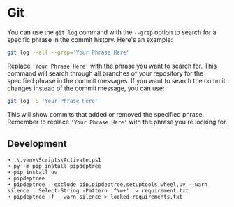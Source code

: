 # Git

You can use the `git log` command with the `--grep` option to search for a specific phrase in the commit history. Here's an example:

```bash
git log --all --grep='Your Phrase Here'
```

Replace `'Your Phrase Here'` with the phrase you want to search for. This command will search through all branches of your repository for the specified phrase in the commit messages. If you want to search the commit changes instead of the commit message, you can use:

```bash
git log -S 'Your Phrase Here'
```

This will show commits that added or removed the specified phrase. Remember to replace `'Your Phrase Here'` with the phrase you're looking for.

## Development

```pwsh
➜ .\.venv\Scripts\Activate.ps1
➜ py -m pip install pipdeptree
➜ pip install uv
➜ pipdeptree 
➜ pipdeptree --exclude pip,pipdeptree,setuptools,wheel,uv --warn silence | Select-String -Pattern '^\w+'  > requirement.txt
➜ pipdeptree -f --warn silence > locked-requirements.txt

```